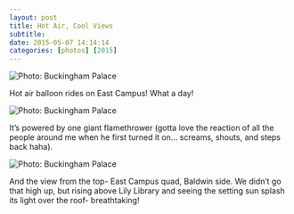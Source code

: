 ```yaml
---
layout: post
title: Hot Air, Cool Views
subtitle:
date: 2015-05-07 14:14:14
categories: [photos] [2015] 
---
```

<img alt="Photo: Buckingham Palace" src="http://brianmlin.com/Images/2015.05.07/balloon.jpg" style="max-width:630px;">

Hot air balloon rides on East Campus! What a day!

<img alt="Photo: Buckingham Palace" src="http://brianmlin.com/Images/2015.05.07/balloonfire.jpg" style="max-width:630px;">

It’s powered by one giant flamethrower (gotta love the reaction of all the people around me when he first turned it on… screams, shouts, and steps back haha).

<img alt="Photo: Buckingham Palace" src="http://brianmlin.com/Images/2015.05.07/quad.jpg" style="max-width:630px;">

And the view from the top- East Campus quad, Baldwin side. We didn’t go that high up, but rising above Lily Library and seeing the setting sun splash its light over the roof- breathtaking!
